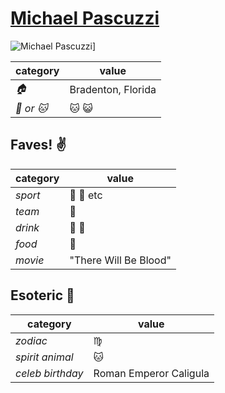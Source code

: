 # [Michael Pascuzzi](https://github.com/gatorpazz)

![Michael Pascuzzi](https://avatars0.githubusercontent.com/u/12232226?v=3&s=460)]

| category | value |
|-----------|-------|
| _:house:_ | Bradenton, Florida |
| _:dog: or :cat:_ | :cat: :smiley_cat: |

## Faves! :v:

| category | value |
|----------|--------|
| _sport_  | :football: :basketball: etc |
| _team_   | :poop: |
| _drink_  | :beer: :wine_glass: |
| _food_   | :sheep: |
| _movie_  | "There Will Be Blood" |

## Esoteric :crystal_ball:

| category | value |
|----------|-------|
| _zodiac_ | :virgo: |
| _spirit animal_ | :cat: |
| _celeb birthday_ | Roman Emperor Caligula |
